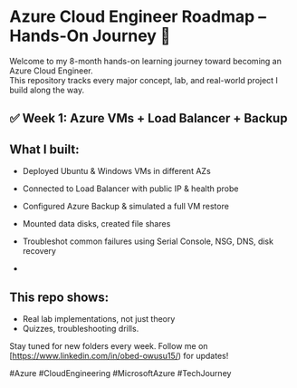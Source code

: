 # Azure Cloud Engineer Roadmap – Hands-On Journey 🚀

Welcome to my 8-month hands-on learning journey toward becoming an Azure Cloud Engineer.  
This repository tracks every major concept, lab, and real-world project I build along the way.



## ✅ Week 1: Azure VMs + Load Balancer + Backup

## What I built:
- Deployed Ubuntu & Windows VMs in different AZs
- Connected to Load Balancer with public IP & health probe
- Configured Azure Backup & simulated a full VM restore
- Mounted data disks, created file shares
- Troubleshot common failures using Serial Console, NSG, DNS, disk recovery

- 

## This repo shows:
- Real lab implementations, not just theory
- Quizzes, troubleshooting drills.



Stay tuned for new folders every week.
Follow me on [https://www.linkedin.com/in/obed-owusu15/) for updates!

#Azure #CloudEngineering #MicrosoftAzure #TechJourney
